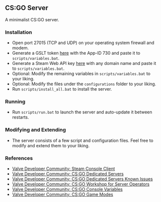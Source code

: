 ## CS:GO Server
A minimalist CS:GO server.

### Installation
- Open port 27015 (TCP and UDP) on your operating system firewall and modem.
- Generate a GSLT token [here](https://steamcommunity.com/dev/managegameservers) with the App-ID 730  and paste it to `scripts/variables.bat`.
- Generate a Steam Web API key [here](https://steamcommunity.com/dev/apikey)     with any domain name and paste it to `scripts/variables.bat`.
- Optional: Modify the remaining variables in `scripts/variables.bat` to your liking.
- Optional: Modify the files under the `configurations` folder to your liking.
- Run `scripts/install_all.bat` to install the server.

### Running
- Run `scripts/run.bat` to launch the server and auto-update it between restarts.

### Modifying and Extending
- The server consists of a few script and configuration files. Feel free to modify and extend them to your liking.

### References
- [Valve Developer Community: Steam Console Client](https://developer.valvesoftware.com/wiki/SteamCMD)
- [Valve Developer Community: CS:GO Dedicated Servers](https://developer.valvesoftware.com/wiki/Counter-Strike:_Global_Offensive_Dedicated_Servers)
- [Valve Developer Community: CS:GO Dedicated Servers Known Issues](https://developer.valvesoftware.com/wiki/Counter-Strike:_Global_Offensive_Dedicated_Servers_Known_Issues)
- [Valve Developer Community: CS:GO Workshop for Server Operators](https://developer.valvesoftware.com/wiki/CS:GO_Workshop_For_Server_Operators)
- [Valve Developer Community: CS:GO Console Variables](https://developer.valvesoftware.com/wiki/List_of_CS:GO_Cvars)
- [Valve Developer Community: CS:GO Game Modes](https://developer.valvesoftware.com/wiki/CS:GO_Game_Modes)